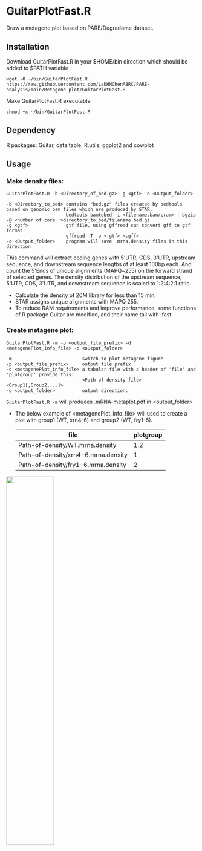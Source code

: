 
# GuitarPlotFast.R 
Draw a metagene plot based on PARE/Degradome dataset.

## Installation

Download GuitarPlotFast.R in your $HOME/bin direction which should be added to $PATH variable
```
wget -O ~/bin/GuitarPlotFast.R https://raw.githubusercontent.com/LabHMChenABRC/PARE-analysis/main/Metagene-plot/GuitarPlotFast.R
```
Make GuitarPlotFast.R executable 
```
chmod +x ~/bin/GuitarPlotFast.R
```
## Dependency
R packages: Guitar, data.table, R.utils, ggplot2 and cowplot

## Usage
### Make density files:
``` shell
GuitarPlotFast.R -b <Directory_of_bed.gz> -g <gtf> -o <Output_folder>

-b <Directory_to_bed> contains "bed.gz" files created by bedtools based on genomic bam files which are produced by STAR.
                      bedtools bamtobed -i <filename.bam/cram> | bgzip -@ <number of core  >directory_to_bed/filename.bed.gz
-g <gtf>              gtf file, using gffread can convert gff to gtf format:
                      gffread -T -o <.gtf> <.gff>
-o <Output_folder>    program will save .mrna.density files in this direction
```

 This command will extract coding genes with 5'UTR, CDS, 3'UTR, upstream sequence, and downstream sequence lengths of at least 100bp each. And count the 5'Ends of unique alignments (MAPQ=255) on the forward strand of selected genes. The density distribution of the upstream sequence, 5'UTR, CDS, 3'UTR, and downstream sequence is scaled to 1:2:4:2:1 ratio.  
 * Calculate the density of 20M library for less than 15 min.  
 * STAR assigns unique alignments with MAPQ 255.  
 * To reduce RAM requirements and improve performance, some functions of R package Guitar are modified, and their name tail with .fast.
  
### Create metagene plot:
``` shell
GuitarPlotFast.R -m -p <output_file_prefix> -d <metagenePlot_info_file> -o <output_folder>

-m                          switch to plot metagene figure
-p <output_file_prefix>     output file prefix
-d <metagenePlot_info_file> a tabular file with a header of 'file' and 'plotgroup' provide this:
                            <Path of density file> <Group1[,Group2,...]>
-o <output_folder>          output direction.
```
`GuitarPlotFast.R -m` will produces <prefix>.mRNA-metaplot.pdf in <output_folder>
* The below example of <metagenePlot_info_file> will used to create a plot with group1 (WT, xrn4-6) and group2 (WT, fry1-6).

  | file                                 | plotgroup |
  | ------------------------------------ | --------- |
  | Path-of-density/WT.mrna.density      | 1,2       |
  | Path-of-density/xrn4-6.mrna.density  | 1         |
  | Path-of-density/fry1-6.mrna.density  | 2         |

<img src="https://github.com/LabHMChenABRC/PARE-analysis/assets/58059039/71238714-8b56-4bb6-93e4-d19d4ac1e0b6" width=50% height=50%>

